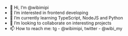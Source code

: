 - 👋 Hi, I’m @wibimipi
- 👀 I’m interested in frontend developing
- 🌱 I’m currently learning TypeScript, NodeJS and Python
- 💞️ I’m looking to collaborate on interesting projects
- 📫 How to reach me: tg - @wibimipi, twitter - @wibi_my

<!---
wibimipi/wibimipi is a ✨ special ✨ repository because its `README.md` (this file) appears on your GitHub profile.
You can click the Preview link to take a look at your changes.
--->
